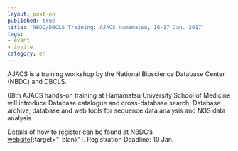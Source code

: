 ```yaml
---
layout: post-en
published: true
title: 'NBDC/DBCLS Training: AJACS Hamamatsu, 16-17 Jan. 2017'
tags:
- event
- invite
category: en
---
```


AJACS is a training workshop by the National Bioscience Database Center (NBDC) and DBCLS.

 

68th AJACS hands-on training at Hamamatsu University School of Medicine will introduce Database catalogue and cross-database search, Database archive, database and web tools for sequence data analysis and NGS data analysis.

 

Details of how to register can be found at [NBDC’s website](http://events.biosciencedbc.jp/training/ajacs67){:target="_blank"}. Registration Deadline: 10 Jan.